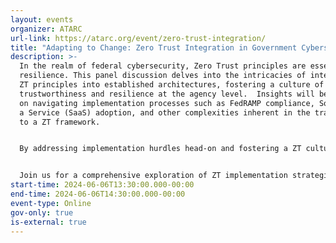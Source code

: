 ```yaml
---
layout: events
organizer: ATARC
url-link: https://atarc.org/event/zero-trust-integration/
title: "Adapting to Change: Zero Trust Integration in Government Cybersecurity"
description: >-
  In the realm of federal cybersecurity, Zero Trust principles are essential for
  resilience. This panel discussion delves into the intricacies of integrating
  ZT principles into established architectures, fostering a culture of
  trustworthiness and resilience at the agency level.  Insights will be shared
  on navigating implementation processes such as FedRAMP compliance, Software as
  a Service (SaaS) adoption, and other complexities inherent in the transition
  to a ZT framework.


  By addressing implementation hurdles head-on and fostering a ZT culture within agencies, government entities can adapt to the evolving threat landscape with confidence, resilience, and a steadfast commitment to safeguarding critical assets and information. From legacy systems to modern architectures, panelists will share strategies for overcoming implementation hurdles and achieving Zero Trust maturity.


  Join us for a comprehensive exploration of ZT implementation strategies tailored to the unique needs and demands of government agencies.
start-time: 2024-06-06T13:30:00.000-00:00
end-time: 2024-06-06T14:30:00.000-00:00
event-type: Online
gov-only: true
is-external: true
---
```

